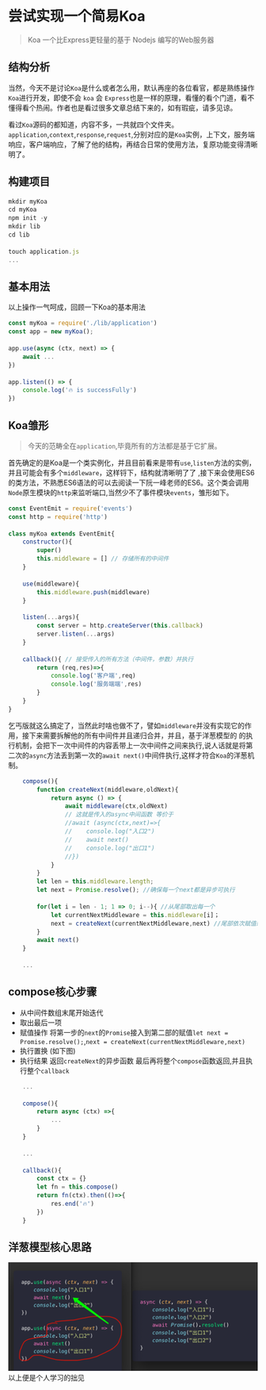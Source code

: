 # 尝试实现一个简易Koa

>Koa 一个比Express更轻量的基于 Nodejs 编写的Web服务器


## 结构分析
当然，今天不是讨论`Koa`是什么或者怎么用，默认再座的各位看官，都是熟练操作`Koa`进行开发，即使不会 `koa` 会 `Express`也是一样的原理，看懂的看个门道，看不懂得看个热闹。作者也是看过很多文章总结下来的，如有瑕疵，请多见谅。

看过`Koa`源码的都知道，内容不多，一共就四个文件夹。`application`,`context`,`response`,`request`,分别对应的是`Koa`实例，上下文，服务端响应，客户端响应，了解了他的结构，再结合日常的使用方法，复原功能变得清晰明了。

## 构建项目
```javascript
mkdir myKoa
cd myKoa
npm init -y 
mkdir lib
cd lib

touch application.js
...
```

## 基本用法
以上操作一气呵成，回顾一下Koa的基本用法
```javascript
const myKoa = require('./lib/application')
const app = new myKoa();

app.use(async (ctx, next) => {
    await ...
})

app.listen(() => {
    console.log('🔥 is successFully')
})
```

## Koa雏形

>今天的范畴全在`application`,毕竟所有的方法都是基于它扩展。


首先确定的是Koa是一个类实例化，并且目前看来是带有`use`,`listen`方法的实例，并且可能会有多个`middleware`，这样锊下，结构就清晰明了了
,接下来会使用ES6的类方法，不熟悉ES6语法的可以去阅读一下阮一峰老师的ES6。这个类会调用`Node`原生模块的`http`来监听端口,当然少不了事件模块`events`，雏形如下。
```javascript
const EventEmit = require('events')
const http = require('http')

class myKoa extends EventEmit{
    constructor(){
        super()
        this.middleware = [] // 存储所有的中间件
    } 

    use(middleware){
        this.middleware.push(middleware)
    }

    listen(...args){
        const server = http.createServer(this.callback)
        server.listen(...args)
    }

    callback(){ // 接受传入的所有方法（中间件，参数）并执行
        return (req,res)=>{
            console.log('客户端',req)
            console.log('服务端端',res)
        }
    }
}
```

乞丐版就这么搞定了，当然此时啥也做不了，譬如`middleware`并没有实现它的作用，接下来需要拆解他的所有中间件并且递归合并，并且，基于洋葱模型的
的执行机制，会把下一次中间件的内容丢带上一次中间件之间来执行,说人话就是将第二次的`async`方法丢到第一次的`await next()`中间件执行,这样才符合`Koa`的洋葱机制。
```javascript
    compose(){
        function createNext(middleware,oldNext){
            return async () => {
                await middleware(ctx,oldNext) 
                // 这就是传入的async中间函数 等价于
                //await (async(ctx,next)=>{
                //    console.log("入口2")
                //    await next()
                //    console.log("出口1")
                //})
            }
        }
        let len = this.middleware.length;
        let next = Promise.resolve(); //确保每一个next都是异步可执行

        for(let i = len - 1; 1 => 0; i--){ //从尾部取出每一个
            let currentNextMiddleware = this.middleware[i]；
            next = createNext(currentNextMiddleware,next) //尾部依次赋值给当前
        }
        await next()
    }
    
    ...
```
## compose核心步骤
- 从中间件数组末尾开始迭代
- 取出最后一项
- 赋值操作 将第一步的`next`的`Promise`接入到第二部的赋值`let next = Promise.resolve();`,`next = createNext(currentNextMiddleware,next)`
- 执行置换 (如下图)
- 执行结果 返回`createNext`的异步函数
最后再将整个`compose`函数返回,并且执行整个`callback`
```javascript
    ...

    compose(){
        return async (ctx) =>{
            ...
        }
    }
    
    ...

    callback(){
        const ctx = {}
        let fn = this.compose()
        return fn(ctx).then(()=>{
            res.end('🔥')
        })
    }
```
## 洋葱模型核心思路
![koa执行机制](../../.vuepress/public/Node/img/koa1.png)
以上便是个人学习的拙见